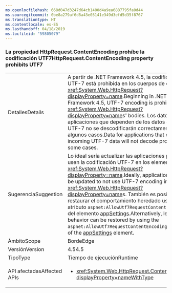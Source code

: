 ```yaml
---
ms.openlocfilehash: 668d047d3247d64cb1400d4a9ea6887795fa0d44
ms.sourcegitcommit: 0be8a279af6d8a43e03141e349d3efd5d35f8767
ms.translationtype: HT
ms.contentlocale: es-ES
ms.lasthandoff: 04/18/2019
ms.locfileid: "59805079"
---
```

### <a name="httprequestcontentencoding-property-prohibits-utf7"></a><span data-ttu-id="b6486-101">La propiedad HttpRequest.ContentEncoding prohíbe la codificación UTF7</span><span class="sxs-lookup"><span data-stu-id="b6486-101">HttpRequest.ContentEncoding property prohibits UTF7</span></span>

|   |   |
|---|---|
|<span data-ttu-id="b6486-102">Detalles</span><span class="sxs-lookup"><span data-stu-id="b6486-102">Details</span></span>|<span data-ttu-id="b6486-103">A partir de .NET Framework 4.5, la codificación UTF-7 está prohibida en los cuerpos de elementos <xref:System.Web.HttpRequest?displayProperty=name>.</span><span class="sxs-lookup"><span data-stu-id="b6486-103">Beginning in .NET Framework 4.5, UTF-7 encoding is prohibited in <xref:System.Web.HttpRequest?displayProperty=name>s' bodies.</span></span> <span data-ttu-id="b6486-104">Los datos de las aplicaciones que dependen de los datos de entrada UTF-7 no se descodificarán correctamente en algunos casos.</span><span class="sxs-lookup"><span data-stu-id="b6486-104">Data for applications that depend on incoming UTF-7 data will not decode properly in some cases.</span></span>|
|<span data-ttu-id="b6486-105">Sugerencia</span><span class="sxs-lookup"><span data-stu-id="b6486-105">Suggestion</span></span>|<span data-ttu-id="b6486-106">Lo ideal sería actualizar las aplicaciones para que no usen la codificación UTF-7 en los elementos <xref:System.Web.HttpRequest?displayProperty=name>.</span><span class="sxs-lookup"><span data-stu-id="b6486-106">Ideally, applications should be updated to not use UTF-7 encoding in <xref:System.Web.HttpRequest?displayProperty=name>s.</span></span> <span data-ttu-id="b6486-107">También es posible restaurar el comportamiento heredado usando el atributo <code>aspnet:AllowUtf7RequestContentEncoding</code> del elemento [appSettings](~/docs/framework/configure-apps/file-schema/appsettings/appsettings-element-for-configuration.md).</span><span class="sxs-lookup"><span data-stu-id="b6486-107">Alternatively, legacy behavior can be restored by using the <code>aspnet:AllowUtf7RequestContentEncoding</code> attribute of the [appSettings](~/docs/framework/configure-apps/file-schema/appsettings/appsettings-element-for-configuration.md) element.</span></span>|
|<span data-ttu-id="b6486-108">Ámbito</span><span class="sxs-lookup"><span data-stu-id="b6486-108">Scope</span></span>|<span data-ttu-id="b6486-109">Borde</span><span class="sxs-lookup"><span data-stu-id="b6486-109">Edge</span></span>|
|<span data-ttu-id="b6486-110">Versión</span><span class="sxs-lookup"><span data-stu-id="b6486-110">Version</span></span>|<span data-ttu-id="b6486-111">4.5</span><span class="sxs-lookup"><span data-stu-id="b6486-111">4.5</span></span>|
|<span data-ttu-id="b6486-112">Tipo</span><span class="sxs-lookup"><span data-stu-id="b6486-112">Type</span></span>|<span data-ttu-id="b6486-113">Tiempo de ejecución</span><span class="sxs-lookup"><span data-stu-id="b6486-113">Runtime</span></span>|
|<span data-ttu-id="b6486-114">API afectadas</span><span class="sxs-lookup"><span data-stu-id="b6486-114">Affected APIs</span></span>|<ul><li><xref:System.Web.HttpRequest.ContentEncoding?displayProperty=nameWithType></li></ul>|
